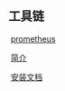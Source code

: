 ##           工具链 

​                     [prometheus]()

​                           [简介](prometheus/简介.md)

​                           [安装文档](prometheus/install.md)

​                     